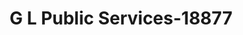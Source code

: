 ---
f_zip-code: 19601
f_state-code: PA
title: G L Public Services-18877
f_phone: 610-374-9106
f_city-only: Reading
f_address: 100 N 3rd Street Reading
f_location-unique-id: '18877'
slug: g-l-public-services-18877
updated-on: '2024-05-30T13:46:58.046Z'
created-on: '2024-05-30T13:36:59.803Z'
published-on: '2024-05-30T13:54:32.469Z'
f_city-state: cms/city/reading-pa.md
f_company: cms/company/g-l-public-services.md
f_state: cms/state/pennsylvania.md
layout: '[payday-loan].html'
tags: payday-loan
---